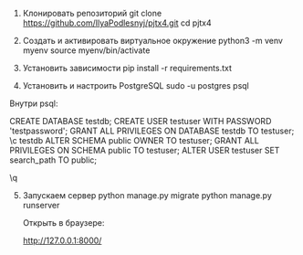 1. Клонировать репозиторий 
git clone https://github.com/IlyaPodlesnyj/pjtx4.git
cd pjtx4

2. Создать и активировать виртуальное окружение
python3 -m venv myenv
source myenv/bin/activate

3. Установить зависимости
pip install -r requirements.txt

4. Установить и настроить PostgreSQL
sudo -u postgres psql

  Внутри psql:

CREATE DATABASE testdb;
CREATE USER testuser WITH PASSWORD 'testpassword';
GRANT ALL PRIVILEGES ON DATABASE testdb TO testuser;
\c testdb
ALTER SCHEMA public OWNER TO testuser;
GRANT ALL PRIVILEGES ON SCHEMA public TO testuser;
ALTER USER testuser SET search_path TO public;

\q

5. Запускаем сервер
   python manage.py migrate
   python manage.py runserver

   Открыть в браузере:

   http://127.0.0.1:8000/
